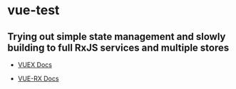 # vue-test

## Trying out simple state management and slowly building to full RxJS services and multiple stores

- [VUEX Docs](https://next.vuex.vuejs.org/guide/actions.html)

- [VUE-RX Docs](https://github.com/vuejs/vue-rx)
